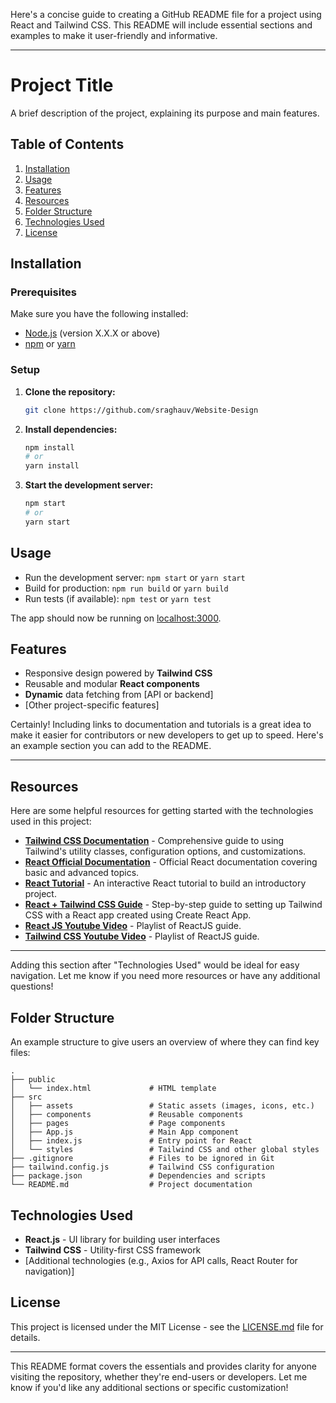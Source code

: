 Here's a concise guide to creating a GitHub README file for a project using React and Tailwind CSS. This README will include essential sections and examples to make it user-friendly and informative.

---

# Project Title

A brief description of the project, explaining its purpose and main features.

## Table of Contents

1. [Installation](#installation)
2. [Usage](#usage)
3. [Features](#features)
4. [Resources](#resources)
5. [Folder Structure](#folder-structure)
6. [Technologies Used](#technologies-used)
7. [License](#license)

## Installation

### Prerequisites

Make sure you have the following installed:

- [Node.js](https://nodejs.org/) (version X.X.X or above)
- [npm](https://www.npmjs.com/) or [yarn](https://yarnpkg.com/)

### Setup

1. **Clone the repository:**

   ```bash
   git clone https://github.com/sraghauv/Website-Design

   ```

2. **Install dependencies:**

   ```bash
   npm install
   # or
   yarn install
   ```

3. **Start the development server:**
   ```bash
   npm start
   # or
   yarn start
   ```

## Usage

- Run the development server: `npm start` or `yarn start`
- Build for production: `npm run build` or `yarn build`
- Run tests (if available): `npm test` or `yarn test`

The app should now be running on [localhost:3000](http://localhost:3000).

## Features

- Responsive design powered by **Tailwind CSS**
- Reusable and modular **React components**
- **Dynamic** data fetching from [API or backend]
- [Other project-specific features]

Certainly! Including links to documentation and tutorials is a great idea to make it easier for contributors or new developers to get up to speed. Here's an example section you can add to the README.

---

## Resources

Here are some helpful resources for getting started with the technologies used in this project:

- **[Tailwind CSS Documentation](https://tailwindcss.com/docs)** - Comprehensive guide to using Tailwind's utility classes, configuration options, and customizations.
- **[React Official Documentation](https://react.dev/)** - Official React documentation covering basic and advanced topics.
- **[React Tutorial](https://reactjs.org/tutorial/tutorial.html)** - An interactive React tutorial to build an introductory project.
- **[React + Tailwind CSS Guide](https://tailwindcss.com/docs/guides/create-react-app)** - Step-by-step guide to setting up Tailwind CSS with a React app created using Create React App.
- **[React JS Youtube Video](https://www.youtube.com/watch?v=QFaFIcGhPoM&list=PLC3y8-rFHvwgg3vaYJgHGnModB54rxOk3&ab_channel=Codevolution)** - Playlist of ReactJS guide.
- **[Tailwind CSS Youtube Video](https://www.youtube.com/watch?v=DenUCuq4G04&t=5s)** - Playlist of ReactJS guide.

---

Adding this section after "Technologies Used" would be ideal for easy navigation. Let me know if you need more resources or have any additional questions!

## Folder Structure

An example structure to give users an overview of where they can find key files:

```plaintext
.
├── public
│   └── index.html             # HTML template
├── src
│   ├── assets                 # Static assets (images, icons, etc.)
│   ├── components             # Reusable components
│   ├── pages                  # Page components
│   ├── App.js                 # Main App component
│   ├── index.js               # Entry point for React
│   └── styles                 # Tailwind CSS and other global styles
├── .gitignore                 # Files to be ignored in Git
├── tailwind.config.js         # Tailwind CSS configuration
├── package.json               # Dependencies and scripts
└── README.md                  # Project documentation
```

## Technologies Used

- **React.js** - UI library for building user interfaces
- **Tailwind CSS** - Utility-first CSS framework
- [Additional technologies (e.g., Axios for API calls, React Router for navigation)]

## License

This project is licensed under the MIT License - see the [LICENSE.md](LICENSE.md) file for details.

---

This README format covers the essentials and provides clarity for anyone visiting the repository, whether they're end-users or developers. Let me know if you'd like any additional sections or specific customization!
